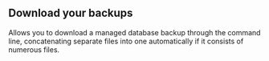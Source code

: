 


## Download your backups

Allows you to download a 
managed
database backup through the command line, concatenating separate files into one automatically if it consists of numerous files.

